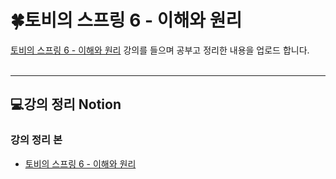 # 🍀토비의 스프링 6 - 이해와 원리
[토비의 스프링 6 - 이해와 원리](https://www.inflearn.com/course/%ED%86%A0%EB%B9%84%EC%9D%98-%EC%8A%A4%ED%94%84%EB%A7%816-%EC%9D%B4%ED%95%B4%EC%99%80-%EC%9B%90%EB%A6%AC?srsltid=AfmBOoomBCbPyYP1tay2c-4Z4yXHeQ_rf__MdFshlxqu0reG7y0GPCDN) 강의를 들으며 공부고 정리한 내용을 업로드 합니다.
<br/>
<br/>
<hr>

## 💻강의 정리 Notion
### 강의 정리 본
- [토비의 스프링 6 - 이해와 원리](https://jhoondev.notion.site/6-a124e3e4dd464dbd84c6334e98877b72)
